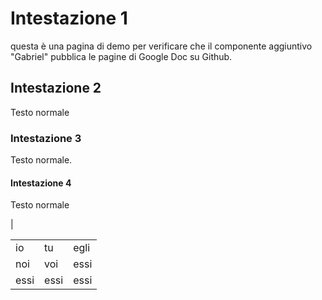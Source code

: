 # Intestazione 1

questa è una pagina di demo per verificare che il componente aggiuntivo "Gabriel" pubblica le pagine di Google Doc su Github.

## Intestazione 2

Testo normale

### Intestazione 3

Testo normale.

#### Intestazione 4

Testo normale

|

<table>
  <tr>
    <td>io</td>
    <td>tu</td>
    <td>egli</td>
  </tr>
  <tr>
    <td>noi</td>
    <td>voi</td>
    <td>essi</td>
  </tr>
  <tr>
    <td>essi</td>
    <td>essi</td>
    <td>essi</td>
  </tr>
</table>


<iframe width="100%" height="500" src="https://www.youtube.com/embed/[zrKOS2LiWTU](https://www.youtube.com/watch?v=zrKOS2LiWTU)" frameborder="0" allow="autoplay></iframe>

